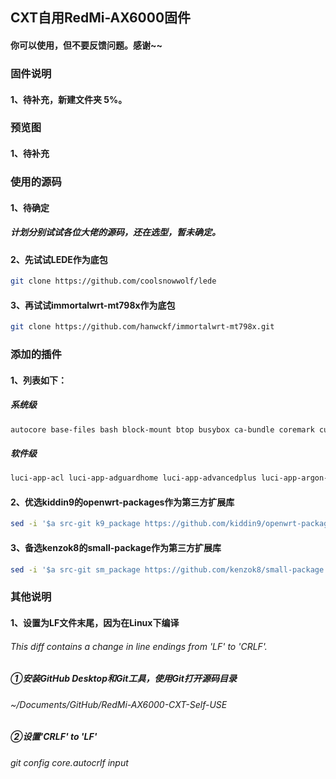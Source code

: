## CXT自用RedMi-AX6000固件
#### 你可以使用，但不要反馈问题。感谢~~

### 固件说明
#### 1、待补充，新建文件夹 5%。


### 预览图
#### 1、待补充


### 使用的源码
#### 1、待确定
##### 计划分别试试各位大佬的源码，还在选型，暂未确定。

#### 2、先试试LEDE作为底包
```bash
git clone https://github.com/coolsnowwolf/lede
```

#### 3、再试试immortalwrt-mt798x作为底包
```bash
git clone https://github.com/hanwckf/immortalwrt-mt798x.git
```


### 添加的插件
#### 1、列表如下：
##### 系统级
```bash
autocore base-files bash block-mount btop busybox ca-bundle coremark curl dnsmasq-full dropbear ds-lite firewall fitblk fstools htop kmod-crypto-hw-safexcel kmod-gpio-button-hotplug kmod-ipt-nat kmod-ipt-nat6 kmod-leds-gpio kmod-leds-ws2812b kmod-lib-zstd kmod-mt7915e kmod-mt7986-firmware kmod-mtd-rw kmod-phy-aquantia kmod-tcp-bbr libc libgcc libustream-mbedtls logd
```
##### 软件级
```bash
luci-app-acl luci-app-adguardhome luci-app-advancedplus luci-app-argon-config luci-app-arpbind luci-app-autoreboot luci-app-autotimeset luci-app-cifs-mount luci-app-ddns luci-app-ddns-go luci-app-easymesh luci-app-eqosplus luci-app-fan luci-app-fileassistant luci-app-firewall luci-app-frps luci-app-ksmbd luci-app-mwan3 luci-app-netspeedtest luci-app-nginx-manager luci-app-nlbwmon luci-app-ocserv luci-app-opkg luci-app-ramfree luci-app-socat luci-app-softethervpn luci-app-sqm luci-app-store luci-app-syncdial luci-app-tailscale luci-app-ttyd luci-app-turboacc luci-app-upnp luci-app-vlmcsd luci-app-vsftpd luci-app-wechatpush luci-app-wireguard luci-app-wizard luci-app-wolplus luci-app-wrtbwmon luci-app-zerotier luci-base luci-compat luci-lib-fs luci-lib-ipkg 
```

#### 2、优选kiddin9的openwrt-packages作为第三方扩展库
```bash
sed -i '$a src-git k9_package https://github.com/kiddin9/openwrt-packages' feeds.conf.default
```

#### 3、备选kenzok8的small-package作为第三方扩展库
```bash
sed -i '$a src-git sm_package https://github.com/kenzok8/small-package' feeds.conf.default
```

### 其他说明
#### 1、设置为LF文件末尾，因为在Linux下编译
###### This diff contains a change in line endings from 'LF' to 'CRLF'.
##### ①安装GitHub Desktop和Git工具，使用Git打开源码目录
###### ~/Documents/GitHub/RedMi-AX6000-CXT-Self-USE
##### ②设置'CRLF' to 'LF'
###### git config core.autocrlf input

<!-- ###### 要将行尾格式设置为“LF”，可以执行以下命令：
###### git config --global core.autocrlf input
###### Windows想要保留“CRLF”，则可以使用：
###### git config --global core.autocrlf true -->